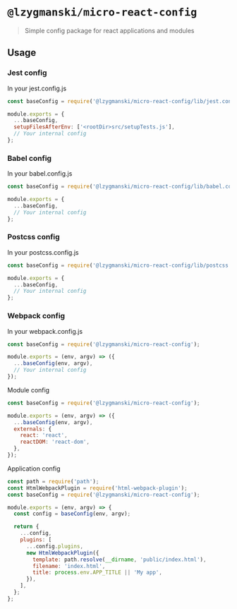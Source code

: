 # `@lzygmanski/micro-react-config`

> Simple config package for react applications and modules

## Usage

### Jest config

In your jest.config.js

```js
const baseConfig = require('@lzygmanski/micro-react-config/lib/jest.config');

module.exports = {
  ...baseConfig,
  setupFilesAfterEnv: ['<rootDir>src/setupTests.js'],
  // Your internal config
};
```

### Babel config

In your babel.config.js

```js
const baseConfig = require('@lzygmanski/micro-react-config/lib/babel.config');

module.exports = {
  ...baseConfig,
  // Your internal config
};
```

### Postcss config

In your postcss.config.js

```js
const baseConfig = require('@lzygmanski/micro-react-config/lib/postcss.config');

module.exports = {
  ...baseConfig,
  // Your internal config
};
```

### Webpack config

In your webpack.config.js

```js
const baseConfig = require('@lzygmanski/micro-react-config');

module.exports = (env, argv) => ({
  ...baseConfig(env, argv),
  // Your internal config
});
```

Module config

```js
const baseConfig = require('@lzygmanski/micro-react-config');

module.exports = (env, argv) => ({
  ...baseConfig(env, argv),
  externals: {
    react: 'react',
    reactDOM: 'react-dom',
  },
});
```

Application config

```js
const path = require('path');
const HtmlWebpackPlugin = require('html-webpack-plugin');
const baseConfig = require('@lzygmanski/micro-react-config');

module.exports = (env, argv) => {
  const config = baseConfig(env, argv);

  return {
    ...config,
    plugins: [
      ...config.plugins,
      new HtmlWebpackPlugin({
        template: path.resolve(__dirname, 'public/index.html'),
        filename: 'index.html',
        title: process.env.APP_TITLE || 'My app',
      }),
    ],
  };
};
```
